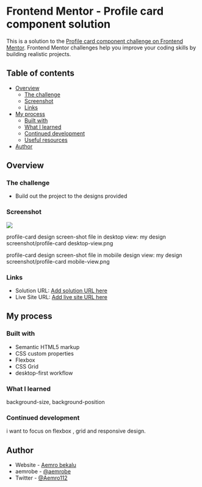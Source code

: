 # Frontend Mentor - Profile card component solution

This is a solution to the [Profile card component challenge on Frontend Mentor](https://www.frontendmentor.io/challenges/profile-card-component-cfArpWshJ). Frontend Mentor challenges help you improve your coding skills by building realistic projects.

## Table of contents

- [Overview](#overview)
  - [The challenge](#the-challenge)
  - [Screenshot](#screenshot)
  - [Links](#links)
- [My process](#my-process)
  - [Built with](#built-with)
  - [What I learned](#what-i-learned)
  - [Continued development](#continued-development)
  - [Useful resources](#useful-resources)
- [Author](#author)

## Overview

### The challenge

- Build out the project to the designs provided

### Screenshot

![](./screenshot.jpg)

profile-card design screen-shot file
in desktop view: my design screenshot/profile-card desktop-view.png

profile-card design screen-shot file
in mobiile design view: my design screenshot/profile-card mobile-view.png

### Links

- Solution URL: [Add solution URL here](https://your-solution-url.com)
- Live Site URL: [Add live site URL here](https://aemrobe.github.io/profile-card-project/)

## My process

### Built with

- Semantic HTML5 markup
- CSS custom properties
- Flexbox
- CSS Grid
- desktop-first workflow

### What I learned

background-size, background-position

### Continued development

i want to focus on flexbox , grid and responsive design.

## Author

- Website - [Aemro bekalu](https://www.your-site.com)
- aemrobe - [@aemrobe](https://www.frontendmentor.io/profile/aemrobe)
- Twitter - [@Aemro112](https://www.twitter.com/Aemro112)
